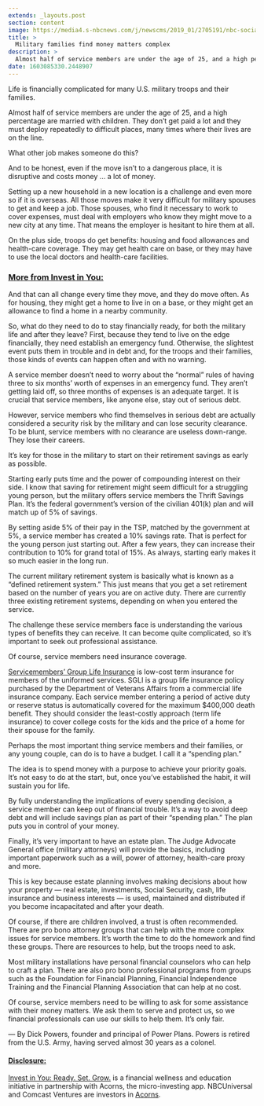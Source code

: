 ```yaml
--- 
extends: _layouts.post 
section: content 
image: https://media4.s-nbcnews.com/j/newscms/2019_01/2705191/nbc-social-default_b6fa4fef0d31ca7e8bc7ff6d117ca9f4.nbcnews-fp-1200-630.png 
title: > 
  Military families find money matters complex 
description: > 
  Almost half of service members are under the age of 25, and a high percentage are married with children.So, what do they need to do to stay financially ready, for both the military life and after they leave?SGLI is a group life insurance policy purchased by the Department of Veterans Affairs from a commercial life insurance company.Perhaps the most important thing service members and their families, or any young couple, can do is to have a budget.Of course, service members need to be willing to ask for some assistance with their money matters. 
date: 1603085330.2448907 
--- 
```

<div><p class="lazyload-placeholder"></p><p class="endmarkEnabled">Life is financially complicated for many U.S. military troops and their families.</p><p class="endmarkEnabled">Almost half of service members are under the age of 25, and a high percentage are married with children. They don&#8217;t get paid a lot and they must deploy repeatedly to difficult places, many times where their lives are on the line.</p><p class="endmarkEnabled">What other job makes someone do this?</p><p class="endmarkEnabled">And to be honest, even if the move isn&#8217;t to a dangerous place, it is disruptive and costs money &#8230; a lot of money.</p><p class="endmarkEnabled">Setting up a new household in a new location is a challenge and even more so if it is overseas. All those moves make it very difficult for military spouses to get and keep a job. Those spouses, who find it necessary to work to cover expenses, must deal with employers who know they might move to a new city at any time. That means the employer is hesitant to hire them at all.</p><p class="endmarkEnabled">On the plus side, troops do get benefits: housing and food allowances and health-care coverage. They may get health care on base, or they may have to use the local doctors and health-care facilities.</p><a href="/veteran-services/next-steps-for-vets/military-families-financial-edge-find-money-matters-complex-n1009231#anchor-MorefromInvestinYou" id="anchor-MorefromInvestinYou" class="scrollLink"><h3 class="">More from Invest in You:</h3></a><p class="endmarkEnabled">And that can all change every time they move, and they do move often. As for housing, they might get a home to live in on a base, or they might get an allowance to find a home in a nearby community.</p><p class="endmarkEnabled">So, what do they need to do to stay financially ready, for both the military life and after they leave? First, because they tend to live on the edge financially, they need establish an emergency fund. Otherwise, the slightest event puts them in trouble and in debt and, for the troops and their families, those kinds of events can happen often and with no warning.</p><p class="endmarkEnabled">A service member doesn&#8217;t need to worry about the &#8220;normal&#8221; rules of having three to six months&#8217; worth of expenses in an emergency fund. They aren&#8217;t getting laid off, so three months of expenses is an adequate target. It is crucial that service members, like anyone else, stay out of serious debt.</p><p class="endmarkEnabled">However, service members who find themselves in serious debt are actually considered a security risk by the military and can lose security clearance. To be blunt, service members with no clearance are useless down-range. They lose their careers.</p><p class="endmarkEnabled">It&#8217;s key for those in the military to start on their retirement savings as early as possible.</p><p class="endmarkEnabled">Starting early puts time and the power of compounding interest on their side. I know that saving for retirement might seem difficult for a struggling young person, but the military offers service members the Thrift Savings Plan. It&#8217;s the federal government&#8217;s version of the civilian 401(k) plan and will match up of 5% of savings.</p><p class="endmarkEnabled">By setting aside 5% of their pay in the TSP, matched by the government at 5%, a service member has created a 10% savings rate. That is perfect for the young person just starting out. After a few years, they can increase their contribution to 10% for grand total of 15%. As always, starting early makes it so much easier in the long run.</p><p class="endmarkEnabled">The current military retirement system is basically what is known as a &#8220;defined retirement system.&#8221; This just means that you get a set retirement based on the number of years you are on active duty. There are currently three existing retirement systems, depending on when you entered the service.</p><p class="endmarkEnabled">The challenge these service members face is understanding the various types of benefits they can receive. It can become quite complicated, so it&#8217;s important to seek out professional assistance.</p><p class="endmarkEnabled">Of course, service members need insurance coverage.</p><p class="endmarkEnabled"><a href="https://www.benefits.va.gov/insurance/sgli.asp">Servicemembers&#8217; Group Life Insurance</a> is low-cost term insurance for members of the uniformed services. SGLI is a group life insurance policy purchased by the Department of Veterans Affairs from a commercial life insurance company. Each service member entering a period of active duty or reserve status is automatically covered for the maximum $400,000 death benefit. They should consider the least-costly approach (term life insurance) to cover college costs for the kids and the price of a home for their spouse for the family.</p><p class="endmarkEnabled">Perhaps the most important thing service members and their families, or any young couple, can do is to have a budget. I call it a &#8220;spending plan.&#8221;</p><p class="endmarkEnabled">The idea is to spend money with a purpose to achieve your priority goals. It&#8217;s not easy to do at the start, but, once you&#8217;ve established the habit, it will sustain you for life.</p><p class="endmarkEnabled">By fully understanding the implications of every spending decision, a service member can keep out of financial trouble. It&#8217;s a way to avoid deep debt and will include savings plan as part of their &#8220;spending plan.&#8221; The plan puts you in control of your money.</p><p class="endmarkEnabled">Finally, it&#8217;s very important to have an estate plan. The Judge Advocate General office (military attorneys) will provide the basics, including important paperwork such as a will, power of attorney, health-care proxy and more.</p><p class="endmarkEnabled">This is key because estate planning involves making decisions about how your property &#8212; real estate, investments, Social Security, cash, life insurance and business interests &#8212; is used, maintained and distributed if you become incapacitated and after your death.</p><p class="endmarkEnabled">Of course, if there are children involved, a trust is often recommended. There are pro bono attorney groups that can help with the more complex issues for service members. It&#8217;s worth the time to do the homework and find these groups. There are resources to help, but the troops need to ask.</p><p class="endmarkEnabled">Most military installations have personal financial counselors who can help to craft a plan. There are also pro bono professional programs from groups such as the Foundation for Financial Planning, Financial Independence Training and the Financial Planning Association that can help at no cost.</p><p class="endmarkEnabled">Of course, service members need to be willing to ask for some assistance with their money matters. We ask them to serve and protect us, so we financial professionals can use our skills to help them. It&#8217;s only fair.</p><p class="endmarkEnabled">&#8212; By Dick Powers, founder and principal of Power Plans. Powers is retired from the U.S. Army, having served almost 30 years as a colonel.</p><a href="/veteran-services/next-steps-for-vets/military-families-financial-edge-find-money-matters-complex-n1009231#anchor-Disclosure" id="anchor-Disclosure" class="scrollLink"><h4 class="">Disclosure:</h4></a><p class="endmarkEnabled"><a href="https://www.cnbc.com/invest-in-you">Invest in You: Ready. Set. Grow.</a> is a financial wellness and education initiative in partnership with Acorns, the micro-investing app. NBCUniversal and Comcast Ventures are investors in <a href="https://www.acorns.com/?s1=cnbc_invest_in_you">Acorns</a>.</p></div>